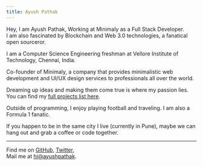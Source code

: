 ```yaml
---
title: Ayush Pathak
---
```


<ClientOnly>
  <Plum/>
</ClientOnly>

Hey, I am Ayush Pathak, Working at Minimaly as a Full Stack Developer.<br>
I am also fascinated by Blockchain and Web 3.0 technologies, a fanatical open sourceror.<br>

I am a Computer Science Engineering freshman at Vellore Institute of Technology, Chennai, India.<br>

Co-founder of Minimaly, a company that provides minimalistic web development and UI/UX design services to professionals all over the world.<br>

Dreaming up ideas and making them come true is where my passion lies. You can find my [full projects list here](/projects).

Outside of programming, I enjoy playing football and traveling. I am also a Formula 1 fanatic.<br>

If you happen to be in the same city I live (currently in Pune), maybe we can hang out and grab a coffee or code together.

---

Find me on [GitHub](https://github.com/AyushPathak3011), [Twitter](https://www.twitter.com/fakeayush),<br>
Mail me at [hi@ayushpathak](mailto:ayushpathak3011@gmail.com).<br>
<!-- Chat with the community at my [Discord Server](https://discord.gg/PKaNTwJ). -->
